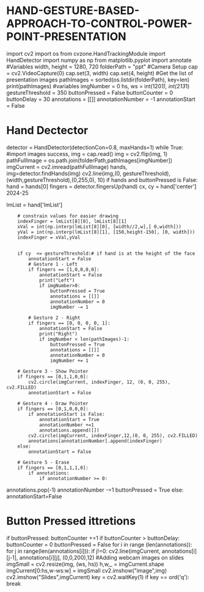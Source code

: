 # HAND-GESTURE-BASED-APPROACH-TO-CONTROL-POWER-POINT-PRESENTATION
import cv2 
import os 
from cvzone.HandTrackingModule import HandDetector 
import numpy as np 
from matplotlib.pyplot import annotate 
#Variables 
width, height = 1280, 720 
folderPath = "ppt" 
#Camera Setup 
cap = cv2.VideoCapture(0) 
cap.set(3, width) 
cap.set(4, height) 
#Get the list of presentation images 
pathImages = sorted(os.listdir(folderPath), key=len) 
print(pathImages) 
#variables 
imgNumber = 0 
hs, ws = int(120*1), int(213*1) 
gestureThreshold = 350 
buttonPressed = False 
buttonCounter = 0 
buttonDelay = 30 
annotations = [[]] 
annotationNumber = -1 
annotationStart = False 
# Hand Dectector 
detector = HandDetector(detectionCon=0.8, maxHands=1) 
while True: 
#import images 
success, img = cap.read() 
img = cv2.flip(img, 1) 
pathFullImage = os.path.join(folderPath,pathImages[imgNumber]) 
imgCurrent = cv2.imread(pathFullImage) 
hands, img=detector.findHands(img) 
cv2.line(img,(0, gestureThreshold),(width,gestureThreshold),(0,255,0), 10) 
if hands and buttonPressed is False: 
hand = hands[0] 
fingers = detector.fingersUp(hand) 
cx, cy = hand['center'] 
2024-25 
   
 lmList = hand['lmList'] 
 
        # constrain values for easier drawing 
        indexFinger = lmList[8][0], lmList[8][1] 
        xVal = int(np.interp(lmList[8][0], [width//2,w],[ 0,width])) 
        yVal = int(np.interp(lmList[8][1], [150,height-150], [0, width])) 
        indexFinger = xVal,yVal 
 
 
        if cy  <= gestureThreshold:# if hand is at the height of the face 
            annotationStart = False 
            # Gesture 1 - Left 
            if fingers == [1,0,0,0,0]: 
                annotationStart = False 
                print("Left") 
                if imgNumber>0: 
                    buttonPressed = True 
                    annotations = [[]] 
                    annotationNumber = 0 
                    imgNumber -= 1 
 
            # Gesture 2 - Right 
            if fingers == [0, 0, 0, 0, 1]: 
                annotationStart = False 
                print("Right") 
                if imgNumber < len(pathImages)-1: 
                    buttonPressed = True 
                    annotations = [[]] 
                    annotationNumber = 0 
                    imgNumber += 1 
 
        # Gesture 3 - Show Pointer 
        if fingers == [0,1,1,0,0]: 
            cv2.circle(imgCurrent, indexFinger, 12, (0, 0, 255), cv2.FILLED) 
            annotationStart = False 
 
        # Gesture 4 - Draw Pointer 
        if fingers == [0,1,0,0,0]: 
            if annotationStart is False: 
                annotationStart = True 
                annotationNumber +=1 
                annotations.append([]) 
            cv2.circle(imgCurrent, indexFinger,12,(0, 0, 255), cv2.FILLED) 
            annotations[annotationNumber].append(indexFinger) 
        else: 
            annotationStart = False 
 
        # Gesture 5 - Erase 
        if fingers == [0,1,1,1,0]: 
            if annotations: 
                if annotationNumber >= 0: 

annotations.pop(-1) 
annotationNumber -=1 
buttonPressed = True 
else: 
annotationStart=False 
# Button Pressed ittretions 
if buttonPressed: 
buttonCounter +=1 
if buttonCounter > buttonDelay: 
buttonCounter = 0 
buttonPressed = False 
for i in range (len(annotations)): 
for j in range(len(annotations[i])): 
if j!=0: 
cv2.line(imgCurrent, annotations[i][j-1], annotations[i][j], (0,0,200),12) 
#Adding webcam images on slides 
imgSmall = cv2.resize(img, (ws, hs)) 
h,w,_ = imgCurrent.shape 
imgCurrent[0:hs,w-ws:w] = imgSmall 
cv2.imshow("image",img) 
cv2.imshow("Slides",imgCurrent) 
key = cv2.waitKey(1) 
if key == ord('q'): 
break
